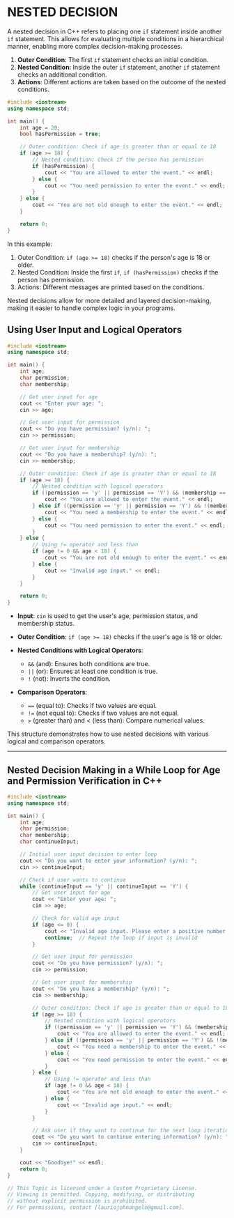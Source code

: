# NESTED DECISION
A nested decision in C++ refers to placing one `if` statement inside another `if` statement. This allows for evaluating multiple conditions in a hierarchical manner, enabling more complex decision-making processes.

1. **Outer Condition**: The first `if` statement checks an initial condition.
2. **Nested Condition**: Inside the outer `if` statement, another `if` statement checks an additional condition.
3. **Actions**: Different actions are taken based on the outcome of the nested conditions.

```cpp
#include <iostream>
using namespace std;

int main() {
    int age = 20;
    bool hasPermission = true;

    // Outer condition: Check if age is greater than or equal to 18
    if (age >= 18) {
        // Nested condition: Check if the person has permission
        if (hasPermission) {
            cout << "You are allowed to enter the event." << endl;
        } else {
            cout << "You need permission to enter the event." << endl;
        }
    } else {
        cout << "You are not old enough to enter the event." << endl;
    }

    return 0;
}
```
In this example:
1. Outer Condition: `if (age >= 18)` checks if the person's age is 18 or older.
2. Nested Condition: Inside the first `if`, `if (hasPermission)` checks if the person has permission.
3. Actions: Different messages are printed based on the conditions.

Nested decisions allow for more detailed and layered decision-making, making it easier to handle complex logic in your programs.

## Using User Input and Logical Operators
```cpp
#include <iostream>
using namespace std;

int main() {
    int age;
    char permission;
    char membership;

    // Get user input for age
    cout << "Enter your age: ";
    cin >> age;

    // Get user input for permission
    cout << "Do you have permission? (y/n): ";
    cin >> permission;

    // Get user input for membership
    cout << "Do you have a membership? (y/n): ";
    cin >> membership;

    // Outer condition: Check if age is greater than or equal to 18
    if (age >= 18) {
        // Nested condition with logical operators
        if ((permission == 'y' || permission == 'Y') && (membership == 'y' || membership == 'Y')) {
            cout << "You are allowed to enter the event." << endl;
        } else if ((permission == 'y' || permission == 'Y') && !(membership == 'y' || membership == 'Y')) {
            cout << "You need a membership to enter the event." << endl;
        } else {
            cout << "You need permission to enter the event." << endl;
        }
    } else {
        // Using != operator and less than
        if (age != 0 && age < 18) {
            cout << "You are not old enough to enter the event." << endl;
        } else {
            cout << "Invalid age input." << endl;
        }
    }

    return 0;
}
```
- **Input**: `cin` is used to get the user's age, permission status, and membership status.
- **Outer Condition**: `if (age >= 18)` checks if the user's age is 18 or older.
- **Nested Conditions with Logical Operators**:
    - `&&` (and): Ensures both conditions are true.
    - `||` (or): Ensures at least one condition is true.
    - `!` (not): Inverts the condition.

- **Comparison Operators**:
    - `==` (equal to): Checks if two values are equal.
    - `!=` (not equal to): Checks if two values are not equal.
    - `>` (greater than) and < (less than): Compare numerical values.

This structure demonstrates how to use nested decisions with various logical and comparison operators.

---

## Nested Decision Making in a While Loop for Age and Permission Verification in C++
```cpp
#include <iostream>
using namespace std;

int main() {
    int age;
    char permission;
    char membership;
    char continueInput;

    // Initial user input decision to enter loop
    cout << "Do you want to enter your information? (y/n): ";
    cin >> continueInput;

    // Check if user wants to continue
    while (continueInput == 'y' || continueInput == 'Y') {
        // Get user input for age
        cout << "Enter your age: ";
        cin >> age;

        // Check for valid age input
        if (age <= 0) {
            cout << "Invalid age input. Please enter a positive number." << endl;
            continue;  // Repeat the loop if input is invalid
        }

        // Get user input for permission
        cout << "Do you have permission? (y/n): ";
        cin >> permission;

        // Get user input for membership
        cout << "Do you have a membership? (y/n): ";
        cin >> membership;

        // Outer condition: Check if age is greater than or equal to 18
        if (age >= 18) {
            // Nested condition with logical operators
            if ((permission == 'y' || permission == 'Y') && (membership == 'y' || membership == 'Y')) {
                cout << "You are allowed to enter the event." << endl;
            } else if ((permission == 'y' || permission == 'Y') && !(membership == 'y' || membership == 'Y')) {
                cout << "You need a membership to enter the event." << endl;
            } else {
                cout << "You need permission to enter the event." << endl;
            }
        } else {
            // Using != operator and less than
            if (age != 0 && age < 18) {
                cout << "You are not old enough to enter the event." << endl;
            } else {
                cout << "Invalid age input." << endl;
            }
        }

        // Ask user if they want to continue for the next loop iteration
        cout << "Do you want to continue entering information? (y/n): ";
        cin >> continueInput;
    }

    cout << "Goodbye!" << endl;
    return 0;
}
```

```cpp
// This Topic is licensed under a Custom Proprietary License.
// Viewing is permitted. Copying, modifying, or distributing
// without explicit permission is prohibited.
// For permissions, contact [lauriojohnangelo@gmail.com].
```
